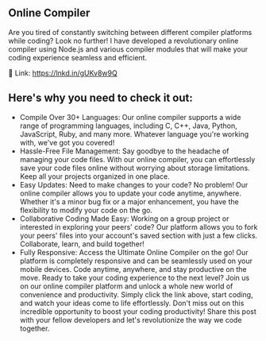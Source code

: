 ## Online Compiler
Are you tired of constantly switching between different compiler platforms while coding? Look no further! I have developed a revolutionary online compiler using Node.js and various compiler modules that will make your coding experience seamless and efficient.

🔗 Link: https://lnkd.in/gUKv8w9Q
## Here's why you need to check it out:
- Compile Over 30+ Languages: Our online compiler supports a wide range of programming languages, including C, C++, Java, Python, JavaScript, Ruby, and many more. Whatever language you're working with, we've got you covered!
- Hassle-Free File Management: Say goodbye to the headache of managing your code files. With our online compiler, you can effortlessly save your code files online without worrying about storage limitations. Keep all your projects organized in one place.
- Easy Updates: Need to make changes to your code? No problem! Our online compiler allows you to update your code anytime, anywhere. Whether it's a minor bug fix or a major enhancement, you have the flexibility to modify your code on the go.
- Collaborative Coding Made Easy: Working on a group project or interested in exploring your peers' code? Our platform allows you to fork your peers' files into your account's saved section with just a few clicks. Collaborate, learn, and build together!
- Fully Responsive: Access the Ultimate Online Compiler on the go! Our platform is completely responsive and can be seamlessly used on your mobile devices. Code anytime, anywhere, and stay productive on the move.
Ready to take your coding experience to the next level? Join us on our online compiler platform and unlock a whole new world of convenience and productivity. Simply click the link above, start coding, and watch your ideas come to life effortlessly.
Don't miss out on this incredible opportunity to boost your coding productivity! Share this post with your fellow developers and let's revolutionize the way we code together.
